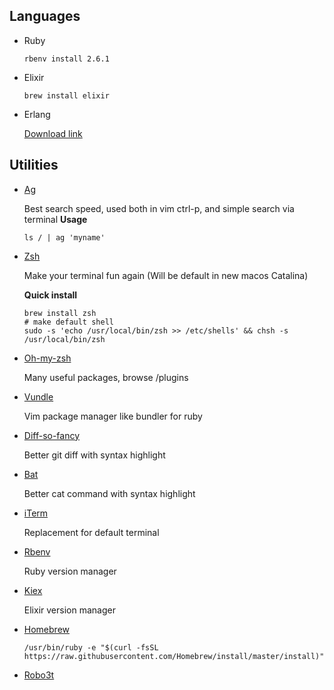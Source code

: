 ## Languages
  * Ruby
    
    `rbenv install 2.6.1`
  * Elixir
    
    `brew install elixir`
  * Erlang
  
    [Download link](https://www.erlang-solutions.com/resources/download.html)

## Utilities
  * [Ag](https://github.com/ggreer/the_silver_searcher)

    Best search speed, used both in vim ctrl-p, and simple search via terminal
    **Usage**
    ```
    ls / | ag 'myname'
    ```

  * [Zsh](https://www.zsh.org)

    Make your terminal fun again (Will be default in new macos Catalina)

    **Quick install**
    ```
    brew install zsh
    # make default shell
    sudo -s 'echo /usr/local/bin/zsh >> /etc/shells' && chsh -s /usr/local/bin/zsh    
    ```

  * [Oh-my-zsh](https://github.com/robbyrussell/oh-my-zsh)

    Many useful packages, browse /plugins

  * [Vundle](https://github.com/VundleVim/Vundle.vim)

    Vim package manager like bundler for ruby

  * [Diff-so-fancy](https://github.com/so-fancy/diff-so-fancy)

    Better git diff with syntax highlight

  * [Bat](https://github.com/sharkdp/bat)

    Better cat command with syntax highlight

  * [iTerm](https://iterm2.com/)

    Replacement for default terminal

  * [Rbenv](https://github.com/rbenv/rbenv)

    Ruby version manager

  * [Kiex](https://github.com/taylor/kiex)

    Elixir version manager

  * [Homebrew](https://github.com/Homebrew/install)

    `/usr/bin/ruby -e "$(curl -fsSL https://raw.githubusercontent.com/Homebrew/install/master/install)"`

  * [Robo3t](https://robomongo.org/)


